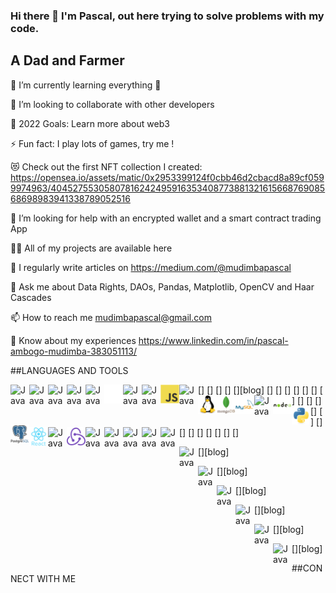 ### Hi there 👋 I'm Pascal, out here trying to solve problems with my code.

## A Dad and Farmer
🌱 I’m currently learning everything 🤣

👯 I’m looking to collaborate with other developers

🥅 2022 Goals: Learn more about web3

⚡ Fun fact: I play lots of games, try me !

😻 Check out the first NFT collection I created: https://opensea.io/assets/matic/0x2953399124f0cbb46d2cbacd8a89cf0599974963/4045275530580781624249591635340877388132161566876908568698983941338789052516

🤝 I’m looking for help with an encrypted wallet and a smart contract trading App

👨‍💻 All of my projects are available here

📝 I regularly write articles on https://medium.com/@mudimbapascal

💬 Ask me about Data Rights, DAOs, Pandas, Matplotlib, OpenCV and Haar Cascades

📫 How to reach me mudimbapascal@gmail.com

📄 Know about my experiences https://www.linkedin.com/in/pascal-ambogo-mudimba-383051113/

##LANGUAGES AND TOOLS



[<img align="left" alt="Java" width="30px" src="https://camo.githubusercontent.com/da7acacadecf91d6dc02efcd2be086bb6d78ddff19a1b7a0ab2755a6fda8b1e9/68747470733a2f2f63646e2e6a7364656c6976722e6e65742f67682f64657669636f6e732f64657669636f6e2f69636f6e732f68746d6c352f68746d6c352d6f726967696e616c2e737667" />]
[<img align="left" alt="Java" width="30px" src="https://camo.githubusercontent.com/2e496d4bfc6f753ddca87b521ce95c88219f77800212ffa6d4401ad368c82170/68747470733a2f2f63646e2e6a7364656c6976722e6e65742f67682f64657669636f6e732f64657669636f6e2f69636f6e732f637373332f637373332d6f726967696e616c2e737667" />]
[<img align="left" alt="Java" width="30px" src="https://camo.githubusercontent.com/442c452cb73752bb1914ce03fce2017056d651a2099696b8594ddf5ccc74825e/68747470733a2f2f63646e2e6a7364656c6976722e6e65742f67682f64657669636f6e732f64657669636f6e2f69636f6e732f6a6176617363726970742f6a6176617363726970742d6f726967696e616c2e737667" />]
[<img align="left" alt="Java" width="30px" src="https://camo.githubusercontent.com/85a3f21551aec9137fd7627cd9b4ce0f7cf844ab80f26e7f091cc3c39d117e2a/68747470733a2f2f63646e2e6a7364656c6976722e6e65742f67682f64657669636f6e732f64657669636f6e2f69636f6e732f6761747362792f6761747362792d6f726967696e616c2e737667" />]
[<img align="left" alt="Java" width="30px" src="https://user-images.githubusercontent.com/3369400/139447912-e0f43f33-6d9f-45f8-be46-2df5bbc91289.png" />][blog]
[<img align="left" alt="Java" width="30px" src="https://raw.githubusercontent.com/codeSTACKr/codeSTACKr/master/img/terminal-dark.svg" />]
[<img align="left" alt="Java" width="30px" src="" />]
[<img align="left" alt="Java" width="30px" src="" />]
[<img align="left" alt="Java" width="30px" src="https://raw.githubusercontent.com/devicons/devicon/master/icons/javascript/javascript-original.svg" />]
[<img align="left" alt="Java" width="30px" src="https://camo.githubusercontent.com/fbfcb9e3dc648adc93bef37c718db16c52f617ad055a26de6dc3c21865c3321d/68747470733a2f2f7777772e766563746f726c6f676f2e7a6f6e652f6c6f676f732f6769742d73636d2f6769742d73636d2d69636f6e2e737667" />]
[<img align="left" alt="Java" width="30px" src="https://raw.githubusercontent.com/devicons/devicon/master/icons/linux/linux-original.svg" />]
[<img align="left" alt="Java" width="30px" src="https://raw.githubusercontent.com/devicons/devicon/master/icons/mongodb/mongodb-original-wordmark.svg" />]
[<img align="left" alt="Java" width="30px" src="https://raw.githubusercontent.com/devicons/devicon/master/icons/mysql/mysql-original-wordmark.svg" />]
[<img align="left" alt="Java" width="30px" src="https://camo.githubusercontent.com/3aa42ee93eafa8f736bac662e8ca536350dad790ba36f2f0cb1783aa2be42f6d/68747470733a2f2f63646e2e776f726c64766563746f726c6f676f2e636f6d2f6c6f676f732f6e6578746a732d322e737667" />]
[<img align="left" alt="Java" width="30px" src="https://raw.githubusercontent.com/devicons/devicon/master/icons/nodejs/nodejs-original-wordmark.svg" />]
[<img align="left" alt="Java" width="30px" src="https://raw.githubusercontent.com/devicons/devicon/master/icons/python/python-original.svg" />]
[<img align="left" alt="Java" width="30px" src="https://raw.githubusercontent.com/devicons/devicon/master/icons/postgresql/postgresql-original-wordmark.svg" />]
[<img align="left" alt="Java" width="30px" src="https://raw.githubusercontent.com/devicons/devicon/master/icons/react/react-original-wordmark.svg" />]
[<img align="left" alt="Java" width="30px" src="https://camo.githubusercontent.com/5c92eeb467fd5d2b1ef1c560e3c3c2f758a8d4e03a8136bda7b41a2d3d4a1b59/68747470733a2f2f72656163746e61746976652e6465762f696d672f6865616465725f6c6f676f2e737667" />]
[<img align="left" alt="Java" width="30px" src="https://raw.githubusercontent.com/devicons/devicon/master/icons/redux/redux-original.svg" />]
[<img align="left" alt="Java" width="30px" src="https://camo.githubusercontent.com/5fa137d222dde7b69acd22c6572a065ce3656e6ffa1f5e88c1b5c7a935af3cc6/68747470733a2f2f63646e2e6a7364656c6976722e6e65742f67682f64657669636f6e732f64657669636f6e2f69636f6e732f7673636f64652f7673636f64652d6f726967696e616c2e737667" />]
[<img align="left" alt="Java" width="30px" src="https://camo.githubusercontent.com/b861b92581ad5a7b81147073d729eda727f71985d72f3dd198e0afd792a6f9de/68747470733a2f2f7777772e766563746f726c6f676f2e7a6f6e652f6c6f676f732f74656e736f72666c6f772f74656e736f72666c6f772d69636f6e2e737667" />]
[<img align="left" alt="Java" width="30px" src="https://camo.githubusercontent.com/dd4b2422ed3bfc9da88c43d18550375c66f9584327dff7ecc19315ce50b96f07/68747470733a2f2f7777772e766563746f726c6f676f2e7a6f6e652f6c6f676f732f66697265626173652f66697265626173652d69636f6e2e737667" />]
[<img align="left" alt="Java" width="30px" src="https://camo.githubusercontent.com/ed93c2b000a76ceaad1503e7eb9356591b885227e82a36a005b9d3498b303ba5/68747470733a2f2f7777772e766563746f726c6f676f2e7a6f6e652f6c6f676f732f6669676d612f6669676d612d69636f6e2e737667" />]
[<img align="left" alt="Java" width="30px" src="https://camo.githubusercontent.com/b3a1cdd20d0f308634ddd4598cdaa729c2d77047f51e66fa7206b9b4bac94c23/68747470733a2f2f63646e2e776f726c64766563746f726c6f676f2e636f6d2f6c6f676f732f61726475696e6f2d312e737667" />]

[<img align="left" alt="Java" width="30px" src="" />][blog]

[<img align="left" alt="Java" width="30px" src="" />][blog]

[<img align="left" alt="Java" width="30px" src="" />][blog]

[<img align="left" alt="Java" width="30px" src="" />][blog]

[<img align="left" alt="Java" width="30px" src="" />][blog]

[<img align="left" alt="Java" width="30px" src="" />][blog]



##CONNECT WITH ME
